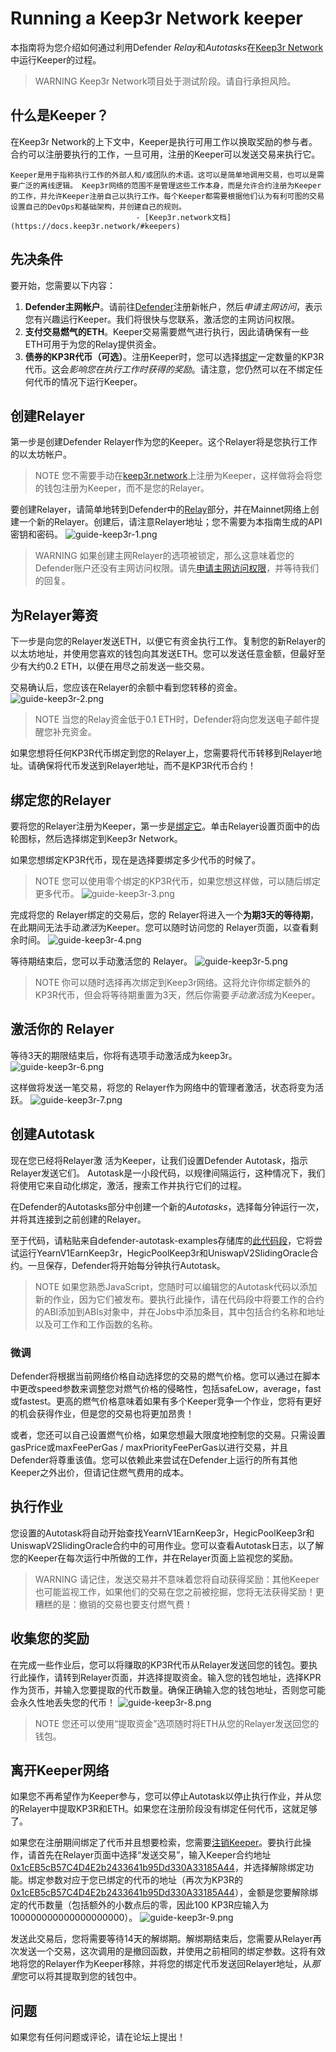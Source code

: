 # Running a Keep3r Network keeper
本指南将为您介绍如何通过利用Defender *Relay*和*Autotasks*在[Keep3r Network](https://keep3r.network/)中运行Keeper的过程。

> WARNING
Keep3r Network项目处于测试阶段。请自行承担风险。

## 什么是Keeper？

在Keep3r Network的上下文中，Keeper是执行可用工作以换取奖励的参与者。合约可以注册要执行的工作，一旦可用，注册的Keeper可以发送交易来执行它。

    Keeper是用于指称执行工作的外部人和/或团队的术语。这可以是简单地调用交易，也可以是需要广泛的离线逻辑。 Keep3r网络的范围不是管理这些工作本身，而是允许合约注册为Keeper的工作，并允许Keeper注册自己以执行工作。每个Keeper都需要根据他们认为有利可图的交易设置自己的DevOps和基础架构，并创建自己的规则。
                                - [Keep3r.network文档](https://docs.keep3r.network/#keepers)

## 先决条件

要开始，您需要以下内容：

1. **Defender主网帐户**。请前往[Defender](https://defender.openzeppelin.com/)注册新帐户，然后*申请主网访问*，表示您有兴趣运行Keeper。我们将很快与您联系，激活您的主网访问权限。
2. **支付交易燃气的ETH**。Keeper交易需要燃气进行执行，因此请确保有一些ETH可用于为您的Relay提供资金。
3. **债券的KP3R代币（可选）**。注册Keeper时，您可以选择[绑定](https://docs.keep3r.network/core/keepers#becoming-a-keeper)一定数量的KP3R代币。这会*影响您在执行工作时获得的奖励*。请注意，您仍然可以在不绑定任何代币的情况下运行Keeper。

## 创建Relayer

第一步是创建Defender Relayer作为您的Keeper。这个Relayer将是您执行工作的以太坊帐户。

> NOTE
您不需要手动在[keep3r.network](https://keep3r.network/)上注册为Keeper，这样做将会将您的钱包注册为Keeper，而不是您的Relayer。

要创建Relayer，请简单地转到Defender中的[Relay](https://docs.openzeppelin.com/defender/relay)部分，并在Mainnet网络上创建一个新的Relayer。创建后，请注意Relayer地址；您不需要为本指南生成的API密钥和密码。
![guide-keep3r-1.png](img/guide-keep3r-1.png)

> WARNING
如果创建主网Relayer的选项被锁定，那么这意味着您的Defender账户还没有主网访问权限。请先[申请主网访问权限](https://openzeppelin.com/apply/)，并等待我们的回复。

## 为Relayer筹资
下一步是向您的Relayer发送ETH，以便它有资金执行工作。复制您的新Relayer的以太坊地址，并使用您喜欢的钱包向其发送ETH。您可以发送任意金额，但最好至少有大约0.2 ETH，以便在用尽之前发送一些交易。

交易确认后，您应该在Relayer的余额中看到您转移的资金。
![guide-keep3r-2.png](img/guide-keep3r-2.png)

> NOTE
当您的Relay资金低于0.1 ETH时，Defender将向您发送电子邮件提醒您补充资金。

如果您想将任何KP3R代币绑定到您的Relayer上，您需要将代币转移到Relayer地址。请确保将代币发送到Relayer地址，而不是KP3R代币合约！

## 绑定您的Relayer
要将您的Relayer注册为Keeper，第一步是[绑定它](https://docs.keep3r.network/core/keepers#becoming-a-keeper)。单击Relayer设置页面中的齿轮图标，然后选择绑定到Keep3r Network。

如果您想绑定KP3R代币，现在是选择要绑定多少代币的时候了。

> NOTE
您可以使用零个绑定的KP3R代币，如果您想这样做，可以随后绑定更多代币。
![guide-keep3r-3.png](img/guide-keep3r-3.png)

完成将您的 Relayer绑定的交易后，您的 Relayer将进入一个**为期3天的等待期**，在此期间无法手动*激活*为Keeper。您可以随时访问您的 Relayer页面，以查看剩余时间。
![guide-keep3r-4.png](img/guide-keep3r-4.png)

等待期结束后，您可以手动激活您的 Relayer。
![guide-keep3r-5.png](img/guide-keep3r-5.png)

> NOTE
你可以随时选择再次绑定到Keep3r网络。这将允许你绑定额外的KP3R代币，但会将等待期重置为3天，然后你需要*手动激活*成为Keeper。

## 激活你的 Relayer

等待3天的期限结束后，你将有选项手动激活成为keep3r。
![guide-keep3r-6.png](img/guide-keep3r-6.png)

这样做将发送一笔交易，将您的 Relayer作为网络中的管理者激活，状态将变为活跃。
![guide-keep3r-7.png](img/guide-keep3r-7.png)

## 创建Autotask
现在您已经将Relayer激
活为Keeper，让我们设置Defender Autotask，指示Relayer发送它们。 Autotask是一小段代码，以规律间隔运行，这种情况下，我们将使用它来自动化绑定，激活，搜索工作并执行它们的过程。

在Defender的Autotasks部分中创建一个新的*Autotasks*，选择每分钟运行一次，并将其连接到之前创建的Relayer。

至于代码，请粘贴来自defender-autotask-examples存储库的[此代码段](https://github.com/OpenZeppelin/defender-autotask-examples/blob/master/keep3rs/src/frequent-keeper.js)，它将尝试运行YearnV1EarnKeep3r，HegicPoolKeep3r和UniswapV2SlidingOracle合约。一旦保存，Defender将开始每分钟执行Autotask。

> NOTE
如果您熟悉JavaScript，您随时可以编辑您的Autotask代码以添加新的作业，因为它们被发布。要执行此操作，请在代码段中将要工作的合约的ABI添加到ABIs对象中，并在Jobs中添加条目，其中包括合约名称和地址以及可工作和工作函数的名称。

### 微调

Defender将根据当前网络价格自动选择您的交易的燃气价格。您可以通过在脚本中更改speed参数来调整您对燃气价格的侵略性，包括safeLow，average，fast或fastest。更高的燃气价格意味着如果有多个Keeper竞争一个作业，您将有更好的机会获得作业，但是您的交易也将更加昂贵！

或者，您还可以自己设置燃气价格，如果您想最大限度地控制您的交易。只需设置gasPrice或maxFeePerGas / maxPriorityFeePerGas以进行交易，并且Defender将尊重该值。您可以依赖此来尝试在Defender上运行的所有其他Keeper之外出价，但请记住燃气费用的成本。

## 执行作业
您设置的Autotask将自动开始查找YearnV1EarnKeep3r，HegicPoolKeep3r和UniswapV2SlidingOracle合约中的可用作业。您可以查看Autotask日志，以了解您的Keeper在每次运行中所做的工作，并在Relayer页面上监视您的奖励。

> WARNING
请记住，发送交易并不意味着您将自动获得奖励：其他Keeper也可能监视工作，如果他们的交易在您之前被挖掘，您将无法获得奖励！更糟糕的是：撤销的交易也要支付燃气费！

## 收集您的奖励
在完成一些作业后，您可以将赚取的KP3R代币从Relayer发送回您的钱包。要执行此操作，请转到Relayer页面，并选择提取资金。输入您的钱包地址，选择KPR作为货币，并输入您要提取的代币数量。确保正确输入您的钱包地址，否则您可能会永久性地丢失您的代币！
![guide-keep3r-8.png](img/guide-keep3r-8.png)

> NOTE
您还可以使用“提取资金”选项随时将ETH从您的Relayer发送回您的钱包。

## 离开Keeper网络
如果您不再希望作为Keeper参与，您可以停止Autotask以停止执行作业，并从您的Relayer中提取KP3R和ETH。如果您在注册阶段没有绑定任何代币，这就足够了。

如果您在注册期间绑定了代币并且想要检索，您需要[注销Keeper](https://docs.keep3r.network/core/keepers#removing-a-keeper)。要执行此操作，请首先在Relayer页面中选择“发送交易”，输入Keeper合约地址[0x1cEB5cB57C4D4E2b2433641b95Dd330A33185A44](https://etherscan.io/address/0x1cEB5cB57C4D4E2b2433641b95Dd330A33185A44)，并选择解除绑定功能。绑定参数对应于您已绑定的代币的地址（再次为KP3R的[0x1cEB5cB57C4D4E2b2433641b95Dd330A33185A44](https://etherscan.io/address/0x1cEB5cB57C4D4E2b2433641b95Dd330A33185A44)），金额是您要解除绑定的代币数量（包括额外的小数点后的零，因此100 KP3R应输入为100000000000000000000）。
![guide-keep3r-9.png](img/guide-keep3r-9.png)

发送此交易后，您将需要等待14天的解绑期。解绑期结束后，您需要从Relayer再次发送一个交易，这次调用的是撤回函数，并使用之前相同的绑定参数。这将有效地将您的Relayer作为Keeper移除，并将您的绑定代币发送回Relayer地址，从*那里*您可以将其提取到您的钱包中。

## 问题

如果您有任何问题或评论，请在论坛上提出！